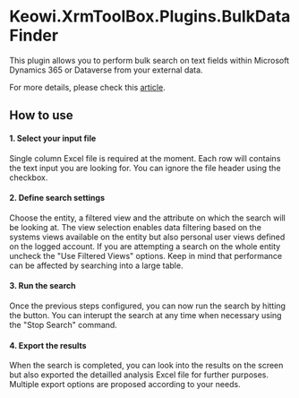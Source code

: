 # Keowi.XrmToolBox.Plugins.BulkDataFinder
This plugin allows you to perform bulk search on text fields within Microsoft Dynamics 365 or Dataverse from your external data.

For more details, please check this [article](https://williamkeo293423625.wordpress.com/).

## How to use
#### 1. Select your input file
Single column Excel file is required at the moment. Each row will contains the text input you are looking for. You can ignore the file header using the checkbox.
#### 2. Define search settings
Choose the entity, a filtered view and the attribute on which the search will be looking at.
The view selection enables data filtering based on the systems views available on the entity but also personal user views defined on the logged account.
If you are attempting a search on the whole entity uncheck the "Use Filtered Views" options. Keep in mind that performance can be affected by searching into a large table.
#### 3. Run the search
Once the previous steps configured, you can now run the search by hitting the button. You can interupt the search at any time when necessary using the "Stop Search" command.
#### 4. Export the results
When the search is completed, you can look into the results on the screen but also exported the detailled analysis Excel file for further purposes. Multiple export options are proposed according to your needs.
